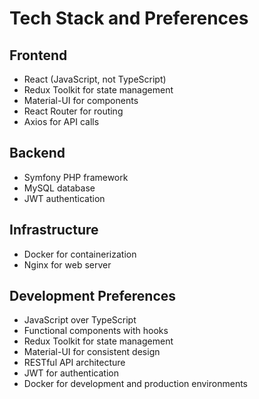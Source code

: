 # Tech Stack and Preferences

## Frontend
- React (JavaScript, not TypeScript)
- Redux Toolkit for state management
- Material-UI for components
- React Router for routing
- Axios for API calls

## Backend
- Symfony PHP framework
- MySQL database
- JWT authentication

## Infrastructure
- Docker for containerization
- Nginx for web server

## Development Preferences
- JavaScript over TypeScript
- Functional components with hooks
- Redux Toolkit for state management
- Material-UI for consistent design
- RESTful API architecture
- JWT for authentication
- Docker for development and production environments 